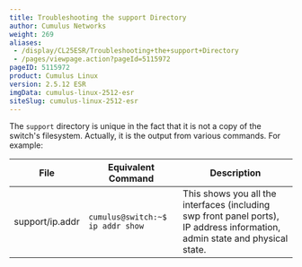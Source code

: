 ```yaml
---
title: Troubleshooting the support Directory
author: Cumulus Networks
weight: 269
aliases:
 - /display/CL25ESR/Troubleshooting+the+support+Directory
 - /pages/viewpage.action?pageId=5115972
pageID: 5115972
product: Cumulus Linux
version: 2.5.12 ESR
imgData: cumulus-linux-2512-esr
siteSlug: cumulus-linux-2512-esr
---
```

The `support` directory is unique in the fact that it is not a copy of
the switch's filesystem. Actually, it is the output from various
commands. For example:

| File            | Equivalent Command               | Description                                                                                                                  |
| --------------- | -------------------------------- | ---------------------------------------------------------------------------------------------------------------------------- |
| support/ip.addr | `cumulus@switch:~$ ip addr show` | This shows you all the interfaces (including swp front panel ports), IP address information, admin state and physical state. |

